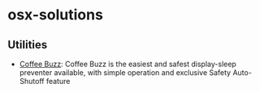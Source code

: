 # osx-solutions

## Utilities
- [Coffee Buzz](https://coffeebuzz.aaronpantling.com/): Coffee Buzz is the easiest and safest display-sleep preventer available, with simple operation and exclusive Safety Auto-Shutoff feature
